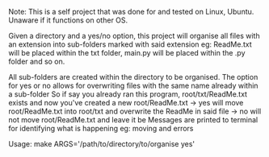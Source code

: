 Note: This is a self project that was done for and tested on Linux, Ubuntu. Unaware if it functions on other OS.


Given a directory and a yes/no option, this project will organise all files with an extension into sub-folders marked with said extension
  eg: ReadMe.txt will be placed within the txt folder, main.py will be placed within the .py folder and so on.

All sub-folders are created within the directory to be organised.
The option for yes or no allows for overwriting files with the same name already within a sub-folder
So if say you already ran this program, root/txt/ReadMe.txt exists and now you've created a new root/ReadMe.txt
  -> yes will move root/ReadMe.txt into root/txt and overwrite the ReadMe in said file
  -> no will not move root/ReadMe.txt and leave it be
Messages are printed to terminal for identifying what is happening eg: moving and errors

Usage:
  make ARGS='/path/to/directory/to/organise yes'
